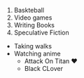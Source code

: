 1. Baskteball
2. Video games 
3. Writing Books 
  1. Speculative Fiction

* Taking walks 
* Watching anime
  * Attack On Titan :heart:
  * Black CLover
